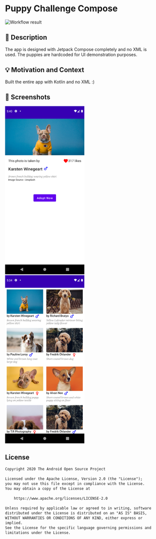 # Puppy Challenge Compose

<!--- Replace <OWNER> with your Github Username and <REPOSITORY> with the name of your repository. -->
<!--- You can find both of these in the url bar when you open your repository in github. -->
![Workflow result](https://github.com/msomu/puppy-challenge-compose/workflows/Check/badge.svg)


## :scroll: Description
<!--- Describe your app in one or two sentences -->
The app is designed with Jetpack Compose completely and no XML is used.
The puppies are hardcoded for UI demonstration purposes.


## :bulb: Motivation and Context
<!--- Optionally point readers to interesting parts of your submission. -->
<!--- What are you especially proud of? -->
Built the entire app with Kotlin and no XML :)


## :camera_flash: Screenshots
<!-- You can add more screenshots here if you like -->
<img src="/results/screenshot_1.png" width="260">&emsp;<img src="/results/screenshot_2.png" width="260">

## License
```
Copyright 2020 The Android Open Source Project

Licensed under the Apache License, Version 2.0 (the "License");
you may not use this file except in compliance with the License.
You may obtain a copy of the License at

    https://www.apache.org/licenses/LICENSE-2.0

Unless required by applicable law or agreed to in writing, software
distributed under the License is distributed on an "AS IS" BASIS,
WITHOUT WARRANTIES OR CONDITIONS OF ANY KIND, either express or implied.
See the License for the specific language governing permissions and
limitations under the License.
```
